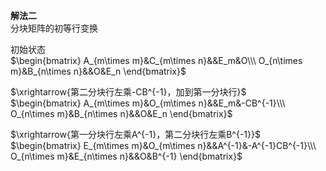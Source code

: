 **解法二**  
分块矩阵的初等行变换  
  
初始状态  
$\begin{bmatrix}  
A_{m\times m}&C_{m\times n}&&E_m&O\\\  
O_{n\times m}&B_{n\times n}&&O&E_n  
\end{bmatrix}$  
  
$\xrightarrow{第二分块行左乘-CB^{-1}，加到第一分块行}$  
$\begin{bmatrix}  
A_{m\times m}&O_{m\times n}&&E_m&-CB^{-1}\\\  
O_{n\times m}&B_{n\times n}&&O&E_n  
\end{bmatrix}$  
  
$\xrightarrow{第一分块行左乘A^{-1}，第二分块行左乘B^{-1}}$  
$\begin{bmatrix}  
E_{m\times m}&O_{m\times n}&&A^{-1}&-A^{-1}CB^{-1}\\\  
O_{n\times m}&E_{n\times n}&&O&B^{-1}  
\end{bmatrix}$  
